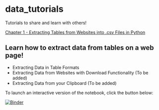 # data_tutorials
Tutorials to share and learn with others!

[Chapter 1 - Extracting Tables from Websites into .csv Files in Python](https://github.com/jimmyvluong/data_tutorials/blob/main/python%20cookbook/Chapter%201%20-%20Web%20Scraping%20Tables.ipynb)
## Learn how to extract data from tables on a web page!
- Extracting Data in Table Formats
- Extracting Data from Websites with Download Functionality (To be added)
- Extracting Data from your Clipboard (To be added)



To launch an interactive version of the notebook, click the button below:

[![Binder](https://mybinder.org/badge_logo.svg)](https://mybinder.org/v2/gh/jimmyvluong/data_tutorials/HEAD)
